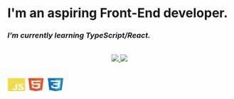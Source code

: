 # I'm an aspiring Front-End developer.

### *I’m currently learning TypeScript/React.*
<br />

<div align="center">
  <a href="https://github.com/lesYeauxSansVisage">
  <img height="180em" src="https://github-readme-stats.vercel.app/api?username=lesYeauxSansVisage&show_icons=true&theme=dracula&include_all_commits=true&count_private=true"/>
  <img height="180em" src="https://github-readme-stats.vercel.app/api/top-langs/?username=lesYeauxSansVisage&layout=compact&langs_count=7&theme=dracula"/>
  </a>
</div>

<br/>

<div style="display: inline_block"><br>
  <img align="center" alt="Rafa-Js" height="30" width="40" src="https://raw.githubusercontent.com/devicons/devicon/master/icons/javascript/javascript-plain.svg">
  <img align="center" alt="Rafa-HTML" height="30" width="40" src="https://raw.githubusercontent.com/devicons/devicon/master/icons/html5/html5-original.svg">
  <img align="center" alt="Rafa-CSS" height="30" width="40" src="https://raw.githubusercontent.com/devicons/devicon/master/icons/css3/css3-original.svg">
</div>



  

